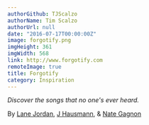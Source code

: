 ```yaml
---
authorGithub: TJScalzo
authorName: Tim Scalzo
authorUrl: null
date: "2016-07-17T00:00:00Z"
image: forgotify.png
imgHeight: 361
imgWidth: 568
link: http://www.forgotify.com
remoteImage: true
title: Forgotify
category: Inspiration
---
```


_Discover the songs that no one's ever heard._

By [Lane Jordan](http://lanejordan.com), [J Hausmann](http://www.jgh.la), & [Nate Gagnon](http://www.nategagnon.com)
